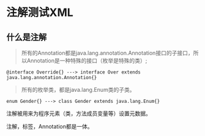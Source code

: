 # 注解测试XML
## 什么是注解
>所有的Annotation都是java.lang.annotation.Annotation接口的子接口，所以Annotation是一种特殊的接口（枚举是特殊的类）;

    @interface Override{} ---> interface Over extends java.lang.annotation.Annotation{}
>所有的枚举类，都是java.lang.Enum类的子类。

    enum Gender{} ---> class Gender extends java.lang.Enum{}

注解被用来为程序元素（类，方法成员变量等）设置元数据。

注解，标签，Annotation都是一体。

